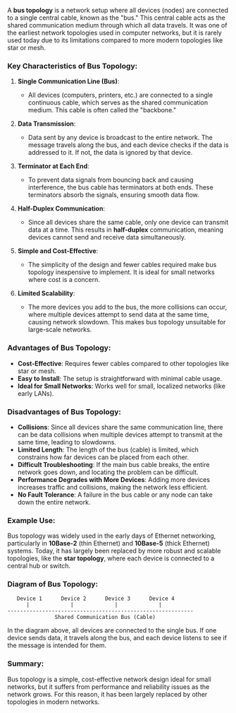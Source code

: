 A **bus topology** is a network setup where all devices (nodes) are connected to a single central cable, known as the "bus." This central cable acts as the shared communication medium through which all data travels. It was one of the earliest network topologies used in computer networks, but it is rarely used today due to its limitations compared to more modern topologies like star or mesh.

### **Key Characteristics of Bus Topology:**

1. **Single Communication Line (Bus)**:
   - All devices (computers, printers, etc.) are connected to a single continuous cable, which serves as the shared communication medium. This cable is often called the "backbone."
  
2. **Data Transmission**:
   - Data sent by any device is broadcast to the entire network. The message travels along the bus, and each device checks if the data is addressed to it. If not, the data is ignored by that device.
   
3. **Terminator at Each End**:
   - To prevent data signals from bouncing back and causing interference, the bus cable has terminators at both ends. These terminators absorb the signals, ensuring smooth data flow.

4. **Half-Duplex Communication**:
   - Since all devices share the same cable, only one device can transmit data at a time. This results in **half-duplex** communication, meaning devices cannot send and receive data simultaneously.
   
5. **Simple and Cost-Effective**:
   - The simplicity of the design and fewer cables required make bus topology inexpensive to implement. It is ideal for small networks where cost is a concern.

6. **Limited Scalability**:
   - The more devices you add to the bus, the more collisions can occur, where multiple devices attempt to send data at the same time, causing network slowdown. This makes bus topology unsuitable for large-scale networks.

### **Advantages of Bus Topology**:
- **Cost-Effective**: Requires fewer cables compared to other topologies like star or mesh.
- **Easy to Install**: The setup is straightforward with minimal cable usage.
- **Ideal for Small Networks**: Works well for small, localized networks (like early LANs).

### **Disadvantages of Bus Topology**:
- **Collisions**: Since all devices share the same communication line, there can be data collisions when multiple devices attempt to transmit at the same time, leading to slowdowns.
- **Limited Length**: The length of the bus (cable) is limited, which constrains how far devices can be placed from each other.
- **Difficult Troubleshooting**: If the main bus cable breaks, the entire network goes down, and locating the problem can be difficult.
- **Performance Degrades with More Devices**: Adding more devices increases traffic and collisions, making the network less efficient.
- **No Fault Tolerance**: A failure in the bus cable or any node can take down the entire network.

### **Example Use**:
Bus topology was widely used in the early days of Ethernet networking, particularly in **10Base-2** (thin Ethernet) and **10Base-5** (thick Ethernet) systems. Today, it has largely been replaced by more robust and scalable topologies, like the **star topology**, where each device is connected to a central hub or switch.

### **Diagram of Bus Topology**:

```
   Device 1      Device 2      Device 3      Device 4
      |             |             |             |
-----------------------------------------------------------
               Shared Communication Bus (Cable)
```

In the diagram above, all devices are connected to the single bus. If one device sends data, it travels along the bus, and each device listens to see if the message is intended for them.

### **Summary**:
Bus topology is a simple, cost-effective network design ideal for small networks, but it suffers from performance and reliability issues as the network grows. For this reason, it has been largely replaced by other topologies in modern networks.

